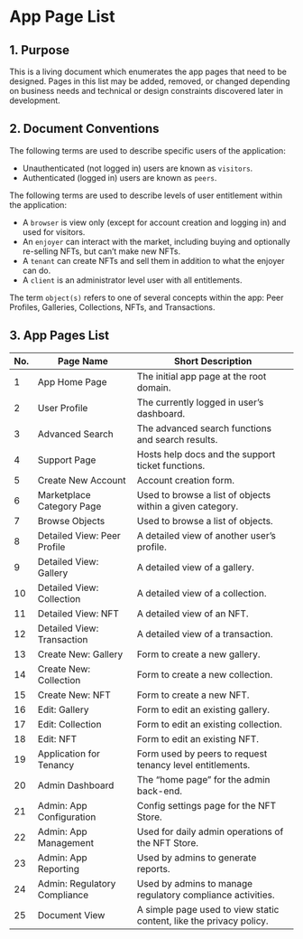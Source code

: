 # App Page List

## 1. Purpose

This is a living document which enumerates the app pages that need to be designed. Pages in this list may be added, removed, or changed depending on business needs and technical or design constraints discovered later in development.

## 2. Document Conventions

The following terms are used to describe specific users of the application:

* Unauthenticated (not logged in) users are known as `visitors`.
* Authenticated (logged in) users are known as `peers`.

The following terms are used to describe levels of user entitlement within the application:

* A `browser` is view only (except for account creation and logging in) and used for visitors.
* An `enjoyer` can interact with the market, including buying and optionally re-selling NFTs, but can’t make new NFTs.
* A `tenant` can create NFTs and sell them in addition to what the enjoyer can do.
* A `client` is an administrator level user with all entitlements.

The term `object(s)` refers to one of several concepts within the app: Peer Profiles, Galleries, Collections, NFTs, and Transactions.

## 3. App Pages List

<table><thead><tr><th data-type="number">No.</th><th>Page Name</th><th>Short Description</th></tr></thead><tbody><tr><td>1</td><td>App Home Page</td><td>The initial app page at the root domain.</td></tr><tr><td>2</td><td>User Profile</td><td>The currently logged in user’s dashboard.</td></tr><tr><td>3</td><td>Advanced Search</td><td>The advanced search functions and search results.</td></tr><tr><td>4</td><td>Support Page</td><td>Hosts help docs and the support ticket functions.</td></tr><tr><td>5</td><td>Create New Account</td><td>Account creation form.</td></tr><tr><td>6</td><td>Marketplace Category Page</td><td>Used to browse a list of objects within a given category.</td></tr><tr><td>7</td><td>Browse Objects</td><td>Used to browse a list of objects.</td></tr><tr><td>8</td><td>Detailed View: Peer Profile</td><td>A detailed view of another user’s profile.</td></tr><tr><td>9</td><td>Detailed View: Gallery</td><td>A detailed view of a gallery.</td></tr><tr><td>10</td><td>Detailed View: Collection</td><td>A detailed view of a collection.</td></tr><tr><td>11</td><td>Detailed View: NFT</td><td>A detailed view of an NFT.</td></tr><tr><td>12</td><td>Detailed View: Transaction</td><td>A detailed view of a transaction.</td></tr><tr><td>13</td><td>Create New: Gallery</td><td>Form to create a new gallery.</td></tr><tr><td>14</td><td>Create New: Collection</td><td>Form to create a new collection.</td></tr><tr><td>15</td><td>Create New: NFT</td><td>Form to create a new NFT.</td></tr><tr><td>16</td><td>Edit: Gallery</td><td>Form to edit an existing gallery.</td></tr><tr><td>17</td><td>Edit: Collection</td><td>Form to edit an existing collection.</td></tr><tr><td>18</td><td>Edit: NFT</td><td>Form to edit an existing NFT.</td></tr><tr><td>19</td><td>Application for Tenancy</td><td>Form used by peers to request tenancy level entitlements.</td></tr><tr><td>20</td><td>Admin Dashboard</td><td>The “home page” for the admin back-end.</td></tr><tr><td>21</td><td>Admin: App Configuration</td><td>Config settings page for the NFT Store.</td></tr><tr><td>22</td><td>Admin: App Management</td><td>Used for daily admin operations of the NFT Store.</td></tr><tr><td>23</td><td>Admin: App Reporting</td><td>Used by admins to generate reports.</td></tr><tr><td>24</td><td>Admin: Regulatory Compliance</td><td>Used by admins to manage regulatory compliance activities.</td></tr><tr><td>25</td><td>Document View</td><td>A simple page used to view static content, like the privacy policy.</td></tr></tbody></table>
